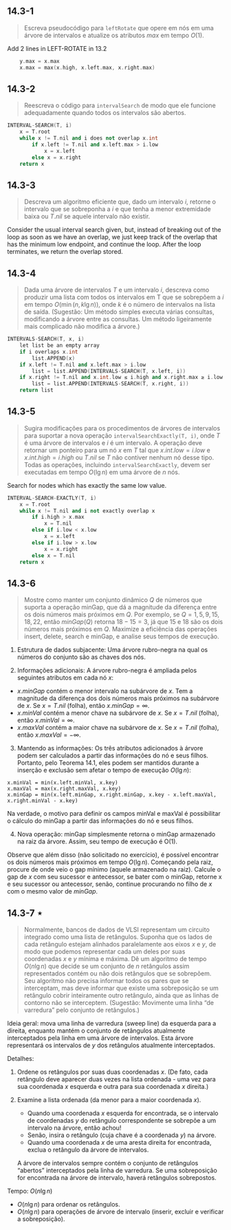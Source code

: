 ## 14.3-1

> Escreva pseudocódigo para <code>leftRotate</code> que opere em nós em uma árvore de intervalos e atualize os atributos $max$ em tempo $O(1)$.

Add 2 lines in $\text{LEFT-ROTATE}$ in 13.2

```cpp
    y.max = x.max
    x.max = max(x.high, x.left.max, x.right.max)
```

## 14.3-2

> Reescreva o código para <code>intervalSearch</code> de modo que ele funcione adequadamente quando todos os intervalos são abertos.

```cpp
INTERVAL-SEARCH(T, i)
    x = T.root
    while x != T.nil and i does not overlap x.int
        if x.left != T.nil and x.left.max > i.low
            x = x.left
        else x = x.right
    return x
```

## 14.3-3

> Descreva um algoritmo eficiente que, dado um intervalo $i$, retorne o intervalo que se sobreponha a $i$ e que tenha a menor extremidade baixa ou $T.nil$ se aquele intervalo não existir.

Consider the usual interval search given, but, instead of breaking out of the loop as soon as we have an overlap, we just keep track of the overlap that has the minimum low endpoint, and continue the loop. After the loop terminates, we return the overlap stored.

## 14.3-4

> Dada uma árvore de intervalos $T$ e um intervalo $i$, descreva como produzir uma lista com todos os intervalos em T que se sobrepõem a $i$ em tempo $O(\min(n, k \lg n))$, onde $k$ é o número de intervalos na lista de saída. (Sugestão: Um método simples executa várias consultas, modificando a árvore entre as consultas. Um método ligeiramente mais complicado não modifica a árvore.)


```cpp
INTERVALS-SEARCH(T, x, i)
    let list be an empty array
    if i overlaps x.int
        list.APPEND(x)
    if x.left != T.nil and x.left.max > i.low
        list = list.APPEND(INTERVALS-SEARCH(T, x.left, i))
    if x.right != T.nil and x.int.low ≤ i.high and x.right.max ≥ i.low
        list = list.APPEND(INTERVALS-SEARCH(T, x.right, i))
    return list
```

## 14.3-5

> Sugira modificações para os procedimentos de árvores de intervalos para suportar a nova operação <code>intervalSearchExactly(T, i)</code>, onde $T$ é uma árvore de intervalos e $i$ é um intervalo. A operação deve retornar um ponteiro para um nó $x$ em $T$ tal que $x.int.low = i.low$ e $x.int.high = i.high$ ou $T.nil$ se $T$ não contiver nenhum nó desse tipo. Todas as operações, incluindo <code>intervalSearchExactly</code>, devem ser executadas em tempo $O(\lg n)$ em uma árvore de $n$ nós.

Search for nodes which has exactly the same low value.

```cpp
INTERVAL-SEARCH-EXACTLY(T, i)
    x = T.root
    while x != T.nil and i not exactly overlap x
        if i.high > x.max
            x = T.nil
        else if i.low < x.low
            x = x.left
        else if i.low > x.low
            x = x.right
        else x = T.nil
    return x
```

## 14.3-6

> Mostre como manter um conjunto dinâmico $Q$ de números que suporta a operação minGap, que dá a magnitude da diferença entre os dois números mais próximos em $Q$. Por exemplo, se $Q = {1, 5, 9, 15, 18, 22}$, então $minGap(Q)$ retorna $18 - 15 = 3$, já que $15$ e $18$ são os dois números mais próximos em $Q$. Maximize a eficiência das operações insert, delete, search e minGap, e analise seus tempos de execução.

1. Estrutura de dados subjacente: Uma árvore rubro-negra na qual os números do conjunto são as chaves dos nós.

2. Informações adicionais: A árvore rubro-negra é ampliada pelos seguintes atributos em cada nó $x$:

- $x.minGap$ contém o menor intervalo na subárvore de $x$. Tem a magnitude da diferença dos dois números mais próximos na subárvore de $x$. Se $x=T.nil$ (folha), então $x.minGap=∞$.
- $x.minVal$ contém a menor chave na subárvore de $x$. Se $x=T.nil$ (folha), então $x.minVal=∞$.
- $x.maxVal$ contém a maior chave na subárvore de $x$. Se $x=T.nil$ (folha), então $x.maxVal=-∞$.

3. Mantendo as informações: Os três atributos adicionados à árvore podem ser calculados a partir das informações do nó e seus filhos. Portanto, pelo Teorema 14.1, eles podem ser mantidos durante a inserção e exclusão sem afetar o tempo de execução $O(\lg n)$:

```
x.minVal = min(x.left.minVal, x.key)
x.maxVal = max(x.right.maxVal, x.key)
x.minGap = min(x.left.minGap, x.right.minGap, x.key - x.left.maxVal, x.right.minVal - x.key)
```

Na verdade, o motivo para definir os campos minVal e maxVal é possibilitar o cálculo do minGap a partir das informações do nó e seus filhos.

4. Nova operação: minGap simplesmente retorna o minGap armazenado na raiz da árvore. Assim, seu tempo de execução é O(1).

Observe que além disso (não solicitado no exercício), é possível encontrar os dois números mais próximos em tempo $O(\lg n)$. Começando pela raiz, procure de onde veio o gap mínimo (aquele armazenado na raiz). Calcule o gap de $x$ com seu sucessor e antecessor, se bater com o minGap, retorne x e seu sucessor ou antecessor, senão, continue procurando no filho de $x$ com o mesmo valor de $minGap$.

## 14.3-7 $\star$

> Normalmente, bancos de dados de VLSI representam um circuito integrado como uma lista de retângulos. Suponha que os lados de cada retângulo estejam alinhados paralelamente aos eixos $x$ e $y$, de modo que podemos representar cada um deles por suas coordenadas $x$ e $y$ mínima e máxima. Dê um algoritmo de tempo $O(n \lg n)$ que decide se um conjunto de $n$ retângulos assim representados contém ou não dois retângulos que se sobrepõem. Seu algoritmo não precisa informar todos os pares que se interceptam, mas deve informar que existe uma sobreposição se um retângulo cobrir inteiramente outro retângulo, ainda que as linhas de contorno não se interceptem. (Sugestão: Movimente uma linha “de varredura” pelo conjunto de retângulos.)

Ideia geral: mova uma linha de varredura (sweep line) da esquerda para a direita, enquanto mantém o conjunto de retângulos atualmente interceptados pela linha em uma árvore de intervalos. Esta árvore representará os intervalos de $y$ dos retângulos atualmente interceptados.

Detalhes:

1. Ordene os retângulos por suas duas coordenadas $x$. (De fato, cada retângulo deve aparecer duas vezes na lista ordenada - uma vez para sua coordenada $x$ esquerda e outra para sua coordenada $x$ direita.)
2. Examine a lista ordenada (da menor para a maior coordenada $x$).

    - Quando uma coordenada $x$ esquerda for encontrada, se o intervalo de coordenadas $y$ do retângulo correspondente se sobrepõe a um intervalo na árvore, então achou!
    - Senão, insira o retângulo (cuja chave é a coordenada $y$) na árvore.
    - Quando uma coordenada $x$ de uma aresta direita for encontrada, exclua o retângulo da árvore de intervalos.

    A árvore de intervalos sempre contém o conjunto de retângulos “abertos” interceptados pela linha de varredura. Se uma sobreposição for encontrada na árvore de intervalo, haverá retângulos sobrepostos.

Tempo: $O(n \lg n)$

- $O(n \lg n)$ para ordenar os retângulos.
- $O(n \lg n)$ para operações de árvore de intervalo (inserir, excluir e verificar a sobreposição).